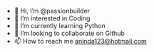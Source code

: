 - 👋 Hi, I’m @passionbuilder
- 👀 I’m interested in Coding
- 🌱 I’m currently learning Python
- 💞️ I’m looking to collaborate on Github
- 📫 How to reach me aninda123@hotmail.com

<!---
passionbuilder/passionbuilder is a ✨ special ✨ repository because its `README.md` (this file) appears on your GitHub profile.
You can click the Preview link to take a look at your changes.
--->
